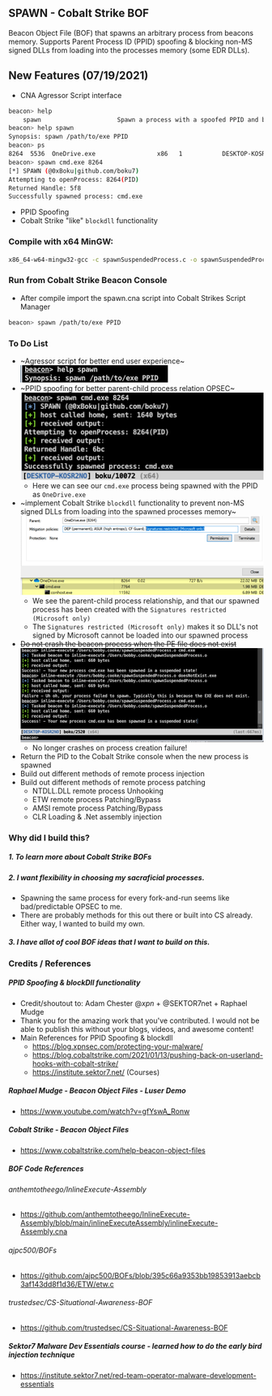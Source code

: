 ## SPAWN - Cobalt Strike BOF
Beacon Object File (BOF) that spawns an arbitrary process from beacons memory. Supports Parent Process ID (PPID) spoofing & blocking non-MS signed DLLs from loading into the processes memory (some EDR DLLs).

## New Features (07/19/2021)
+ CNA Agressor Script interface
```bash
beacon> help
    spawn                     Spawn a process with a spoofed PPID and blockDll
beacon> help spawn
Synopsis: spawn /path/to/exe PPID
beacon> ps
8264  5536  OneDrive.exe                 x86   1           DESKTOP-KOSR2NO\boku 
beacon> spawn cmd.exe 8264
[*] SPAWN (@0xBoku|github.com/boku7)
Attempting to openProcess: 8264(PID)
Returned Handle: 5f8
Successfully spawned process: cmd.exe
```
+ PPID Spoofing
+ Cobalt Strike "like" `blockdll` functionality

### Compile with x64 MinGW:
```bash
x86_64-w64-mingw32-gcc -c spawnSuspendedProcess.c -o spawnSuspendedProcess.o
```
### Run from Cobalt Strike Beacon Console
+ After compile import the spawn.cna script into Cobalt Strikes Script Manager
```bash
beacon> spawn /path/to/exe PPID
```

### To Do List
+ ~Agressor script for better end user experience~
![](/images/cna.png)
+ ~PPID spoofing for better parent-child process relation OPSEC~
![](/images/ppidspoof.png)
  - Here we can see our `cmd.exe` process being spawned with the PPID as `OneDrive.exe`
+ ~implement Cobalt Strike `blockdll` functionality to prevent non-MS signed DLLs from loading into the spawned processes memory~
![](/images/blockdll.png)
  - We see the parent-child process relationship, and that our spawned process has been created with the `Signatures restricted (Microsoft only)`
  - The `Signatures restricted (Microsoft only)` makes it so DLL's not signed by Microsoft cannot be loaded into our spawned process
+ ~~Do not crash the beacon process when the PE file does not exist~~
![](/images/noCrashUpdate.png)
  - No longer crashes on process creation failure!
+ Return the PID to the Cobalt Strike console when the new process is spawned
+ Build out different methods of remote process injection
+ Build out different methods of remote process patching
  + NTDLL.DLL remote process Unhooking
  + ETW remote process Patching/Bypass
  + AMSI remote process Patching/Bypass
  + CLR Loading & .Net assembly injection

### Why did I build this?
##### 1. To learn more about Cobalt Strike BOFs
##### 2. I want flexibility in choosing my sacraficial processes. 
  + Spawning the same process for every fork-and-run seems like bad/predictable OPSEC to me.
  + There are probably methods for this out there or built into CS already. Either way, I wanted to build my own.
##### 3. I have allot of cool BOF ideas that I want to build on this.

### Credits / References
##### PPID Spoofing & blockDll functionality
+ Credit/shoutout to: Adam Chester @_xpn_ + @SEKTOR7net + Raphael Mudge
+ Thank you for the amazing work that you've contributed. I would not be able to publish this without your blogs, videos, and awesome content!
+ Main References for PPID Spoofing & blockdll
  - https://blog.xpnsec.com/protecting-your-malware/
  - https://blog.cobaltstrike.com/2021/01/13/pushing-back-on-userland-hooks-with-cobalt-strike/
  - https://institute.sektor7.net/ (Courses)
##### Raphael Mudge - Beacon Object Files - Luser Demo
+ https://www.youtube.com/watch?v=gfYswA_Ronw
##### Cobalt Strike - Beacon Object Files
+ https://www.cobaltstrike.com/help-beacon-object-files
##### BOF Code References
###### anthemtotheego/InlineExecute-Assembly
+ https://github.com/anthemtotheego/InlineExecute-Assembly/blob/main/inlineExecuteAssembly/inlineExecute-Assembly.cna
###### ajpc500/BOFs
+ https://github.com/ajpc500/BOFs/blob/395c66a9353bb19853913aebcb3af143dd8f1d36/ETW/etw.c
###### trustedsec/CS-Situational-Awareness-BOF
+ https://github.com/trustedsec/CS-Situational-Awareness-BOF
##### Sektor7 Malware Dev Essentials course - learned how to do the early bird injection technique
+ https://institute.sektor7.net/red-team-operator-malware-development-essentials
